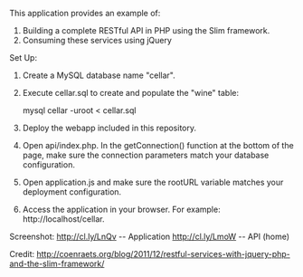 
This application provides an example of:

1. Building a complete RESTful API in PHP using the Slim framework.
2. Consuming these services using jQuery

Set Up:

1. Create a MySQL database name "cellar".
2. Execute cellar.sql to create and populate the "wine" table:

	mysql cellar -uroot < cellar.sql

3. Deploy the webapp included in this repository.
4. Open api/index.php. In the getConnection() function at the bottom of the page, make sure the connection parameters match your database configuration. 
5. Open application.js and make sure the rootURL variable matches your deployment configuration.
6. Access the application in your browser. For example: http://localhost/cellar.

Screenshot:
http://cl.ly/LnQv -- Application
http://cl.ly/LmoW -- API (home)

Credit: http://coenraets.org/blog/2011/12/restful-services-with-jquery-php-and-the-slim-framework/

